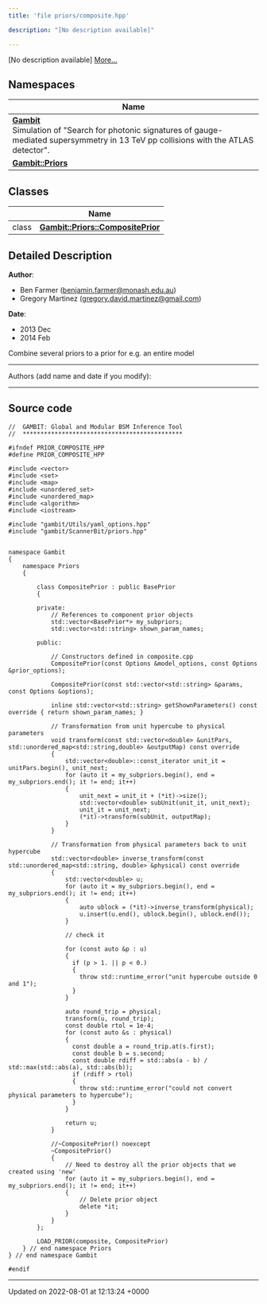 ```yaml
---
title: 'file priors/composite.hpp'

description: "[No description available]"

---
```







[No description available] [More...](#detailed-description)

## Namespaces

| Name           |
| -------------- |
| **[Gambit](/documentation/code/namespaces/namespacegambit/)** <br>Simulation of "Search for photonic signatures of gauge-mediated supersymmetry in 13 TeV pp collisions with the ATLAS detector".  |
| **[Gambit::Priors](/documentation/code/namespaces/namespacegambit_1_1priors/)**  |

## Classes

|                | Name           |
| -------------- | -------------- |
| class | **[Gambit::Priors::CompositePrior](/documentation/code/classes/classgambit_1_1priors_1_1compositeprior/)**  |

## Detailed Description


**Author**: 

  * Ben Farmer ([benjamin.farmer@monash.edu.au](mailto:benjamin.farmer@monash.edu.au)) 
  * Gregory Martinez ([gregory.david.martinez@gmail.com](mailto:gregory.david.martinez@gmail.com)) 


**Date**: 

  * 2013 Dec
  * 2014 Feb


Combine several priors to a prior for e.g. an entire model



------------------

Authors (add name and date if you modify):



------------------




## Source code

```
//  GAMBIT: Global and Modular BSM Inference Tool
//  *********************************************

#ifndef PRIOR_COMPOSITE_HPP
#define PRIOR_COMPOSITE_HPP

#include <vector>
#include <set>
#include <map>
#include <unordered_set>
#include <unordered_map>
#include <algorithm>
#include <iostream>

#include "gambit/Utils/yaml_options.hpp"
#include "gambit/ScannerBit/priors.hpp"


namespace Gambit 
{
    namespace Priors 
    {

        class CompositePrior : public BasePrior
        {
                        
        private:
            // References to component prior objects
            std::vector<BasePrior*> my_subpriors;
            std::vector<std::string> shown_param_names;
                
        public:
        
            // Constructors defined in composite.cpp
            CompositePrior(const Options &model_options, const Options &prior_options);
            
            CompositePrior(const std::vector<std::string> &params, const Options &options);
            
            inline std::vector<std::string> getShownParameters() const override { return shown_param_names; }
            
            // Transformation from unit hypercube to physical parameters
            void transform(const std::vector<double> &unitPars, std::unordered_map<std::string,double> &outputMap) const override
            {
                std::vector<double>::const_iterator unit_it = unitPars.begin(), unit_next;
                for (auto it = my_subpriors.begin(), end = my_subpriors.end(); it != end; it++)
                {
                    unit_next = unit_it + (*it)->size();
                    std::vector<double> subUnit(unit_it, unit_next);
                    unit_it = unit_next;
                    (*it)->transform(subUnit, outputMap);
                }
            }

            // Transformation from physical parameters back to unit hypercube
            std::vector<double> inverse_transform(const std::unordered_map<std::string, double> &physical) const override
            {
                std::vector<double> u;
                for (auto it = my_subpriors.begin(), end = my_subpriors.end(); it != end; it++)
                {
                    auto ublock = (*it)->inverse_transform(physical);
                    u.insert(u.end(), ublock.begin(), ublock.end());
                }

                // check it

                for (const auto &p : u)
                {
                  if (p > 1. || p < 0.)
                  {
                    throw std::runtime_error("unit hypercube outside 0 and 1");
                  }
                }

                auto round_trip = physical;
                transform(u, round_trip);
                const double rtol = 1e-4;
                for (const auto &s : physical) 
                {
                  const double a = round_trip.at(s.first);
                  const double b = s.second;
                  const double rdiff = std::abs(a - b) / std::max(std::abs(a), std::abs(b));
                  if (rdiff > rtol)
                  {
                    throw std::runtime_error("could not convert physical parameters to hypercube");
                  }
                }

                return u;        
            }
            
            //~CompositePrior() noexcept
            ~CompositePrior()
            {
                // Need to destroy all the prior objects that we created using 'new'
                for (auto it = my_subpriors.begin(), end = my_subpriors.end(); it != end; it++)
                {  
                    // Delete prior object
                    delete *it;
                }
            }  
        };
            
        LOAD_PRIOR(composite, CompositePrior)
    } // end namespace Priors
} // end namespace Gambit

#endif
```


-------------------------------

Updated on 2022-08-01 at 12:13:24 +0000
